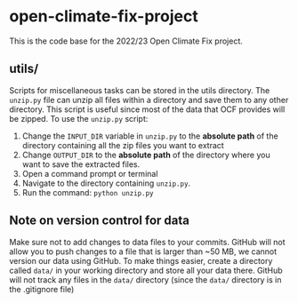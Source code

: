 # open-climate-fix-project

This is the code base for the 2022/23 Open Climate Fix project.

## utils/
Scripts for miscellaneous tasks can be stored in the utils directory.
The `unzip.py` file can unzip all files within a directory and save them to any other directory. This script is useful since most of the data that OCF provides will be zipped.
To use the `unzip.py` script:
1. Change the `INPUT_DIR` variable in `unzip.py` to the **absolute path** of the directory containing all the zip files you want to extract
2. Change `OUTPUT_DIR` to the **absolute path** of the directory where you want to save the extracted files.
3. Open a command prompt or terminal
4. Navigate to the directory containing `unzip.py`.
5. Run the command: `python unzip.py`

## Note on version control for data
Make sure not to add changes to data files to your commits. GitHub will not allow you to push changes to a file that is larger than ~50 MB, we cannot version our data using GitHub. To make things easier, create a directory called `data/` in your working directory and store all your data there. GitHub will not track any files in the `data/` directory (since the `data/` directory is in the .gitignore file)
